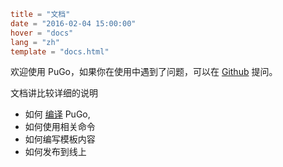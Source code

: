```toml
title = "文档"
date = "2016-02-04 15:00:00"
hover = "docs"
lang = "zh"
template = "docs.html"
```

欢迎使用 PuGo，如果你在使用中遇到了问题，可以在 [Github](http://github.com/lyloou/pugo) 提问。

文档讲比较详细的说明

- 如何 [编译](/en/docs/dl-compile) PuGo,
- 如何使用相关命令
- 如何编写模板内容
- 如何发布到线上

